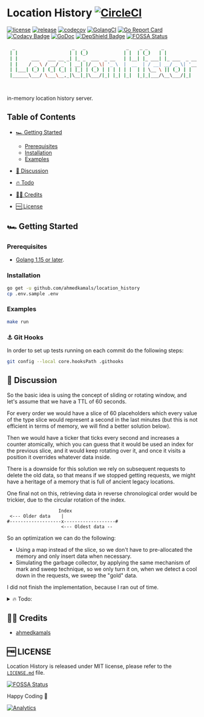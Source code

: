 Location History [![CircleCI](https://circleci.com/gh/ahmedkamals/location_history.svg?style=svg)](https://circleci.com/gh/ahmedkamals/location_history "Build Status")
================

[![license](https://img.shields.io/github/license/mashape/apistatus.svg)](LICENSE.md "License")
[![release](https://img.shields.io/github/v/release/ahmedkamals/location_history.svg)](https://github.com/ahmedkamals/location_history/releases/latest "Release")
[![codecov](https://codecov.io/gh/ahmedkamals/location_history/branch/main/graph/badge.svg?token=XPINFB5JYV)](https://codecov.io/gh/ahmedkamals/location_history "Code Coverage")
[![GolangCI](https://golangci.com/badges/github.com/ahmedkamals/location_history.svg?style=flat-square)](https://golangci.com/r/github.com/ahmedkamals/location_history "Code Coverage")
[![Go Report Card](https://goreportcard.com/badge/github.com/ahmedkamals/location_history)](https://goreportcard.com/report/github.com/ahmedkamals/location_history "Go Report Card")
[![Codacy Badge](https://app.codacy.com/project/badge/Grade/65feb277726f4a10895f028d460f9196)](https://www.codacy.com/manual/ahmedkamals/location_history?utm_source=github.com&amp;utm_medium=referral&amp;utm_content=ahmedkamals/location_history&amp;utm_campaign=Badge_Grade "Code Quality")
[![GoDoc](https://godoc.org/github.com/ahmedkamals/location_history?status.svg)](https://godoc.org/github.com/ahmedkamals/location_history "Documentation")
[![DepShield Badge](https://depshield.sonatype.org/badges/ahmedkamals/location_history/depshield.svg)](https://depshield.github.io "DepShield")
[![FOSSA Status](https://app.fossa.io/api/projects/git%2Bgithub.com%2Fahmedkamals%2Flocation_history.svg?type=shield)](https://app.fossa.io/projects/git%2Bgithub.com%2Fahmedkamals%2Flocation_history?ref=badge_shield "Dependencies")

```bash
  _                     _   _               _    _ _     _
 | |                   | | (_)             | |  | (_)   | |
 | |     ___   ___ __ _| |_ _  ___  _ __   | |__| |_ ___| |_ ___  _ __ _   _
 | |    / _ \ / __/ _` | __| |/ _ \| '_ \  |  __  | / __| __/ _ \| '__| | | |
 | |___| (_) | (_| (_| | |_| | (_) | | | | | |  | | \__ \ || (_) | |  | |_| |
 |______\___/ \___\__,_|\__|_|\___/|_| |_| |_|  |_|_|___/\__\___/|_|   \__, |
                                                                        __/ |
                                                                       |___/
```

in-memory location history server.

Table of Contents
-----------------

* [🏎️ Getting Started](#-getting-started)

    * [Prerequisites](#prerequisites)
    * [Installation](#installation)
    * [Examples](#examples)

* [💬 Discussion](#-discussion)

* [🔥 Todo](#-todo)

* [👨‍💻 Credits](#-credits)

* [🆓 License](#-license)

🏎️ Getting Started
------------------

### Prerequisites

* [Golang 1.15 or later][1].

### Installation

```bash
go get -u github.com/ahmedkamals/location_history
cp .env.sample .env
```

### Examples

```bash
make run
```

### ⚓ Git Hooks

In order to set up tests running on each commit do the following steps:

```bash
git config --local core.hooksPath .githooks
```

💬 Discussion
-------------

So the basic idea is using the concept of sliding or rotating window, and let's assume that we have a TTL of 60 seconds.

For every order we would have a slice of 60 placeholders which every value of the type slice would represent a second in
the last minutes (but this is not efficient in terms of memory, we will find a better solution below).

Then we would have a ticker that ticks every second and increases a counter atomically, which you can guess that it
would be used an index for the previous slice, and it would keep rotating over it, and once it visits a position it
overrides whatever data inside.

There is a downside for this solution we rely on subsequent requests to delete the old data, so that means if we stopped
getting requests, we might have a heritage of a memory that is full of ancient legacy locations.

One final not on this, retrieving data in reverse chronological order would be trickier, due to the circular rotation of
the index.

```text
                   Index
 <--- Older data    |
#-------------------x-------------------#
                    <--- Oldest data --
```

So an optimization we can do the following:

* Using a map instead of the slice, so we don't have to pre-allocated the memory and only insert data when necessary.
* Simulating the garbage collector, by applying the same mechanism of mark and sweep technique, so we only turn it on,
  when we detect a cool down in the requests, we sweep the "gold" data.

I did not finish the implementation, because I ran out of time.

<details>
<summary>🔥 Todo:</summary>
   <ul>
       <li>Unit tests.</li>
       <li>Benchmarks.</li>
       <li>Performance optimization.</li>
       <li>Logging command execution.</li>
       <li>Refactoring.</li>
   </ul>
</details>

👨‍💻 Credits
----------

* [ahmedkamals][2]

🆓 LICENSE
----------

Location History is released under MIT license, please refer to
the [`LICENSE.md`](https://github.com/ahmedkamals/location_history/blob/main/LICENSE.md "License") file.

[![FOSSA Status](https://app.fossa.io/api/projects/git%2Bgithub.com%2Fahmedkamals%2Flocation_history.svg?type=large)](https://app.fossa.io/projects/git%2Bgithub.com%2Fahmedkamals%2Flocation_history?ref=badge_large "Dependencies")

Happy Coding 🙂

[![Analytics](http://www.google-analytics.com/__utm.gif?utmwv=4&utmn=869876874&utmac=UA-136526477-1&utmcs=ISO-8859-1&utmhn=github.com&utmdt=location_history&utmcn=1&utmr=0&utmp=/ahmedkamals/location_history?utm_source=www.github.com&utm_campaign=location_history&utm_term=location_history&utm_content=location_history&utm_medium=repository&utmac=UA-136526477-1)]()

[1]: https://golang.org/dl/ "Download Golang"

[2]: https://github.com/ahmedkamals "Author"
